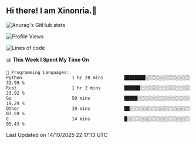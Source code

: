 ## Hi there! I am Xinonria.👋

![Anurag's GitHub stats](https://status-git-main-xinonrias-projects-f26540e3.vercel.app/api?username=xinonria&hide=stars,issues)

<!--START_SECTION:waka-->
![Profile Views](http://img.shields.io/badge/Profile%20Views-0-blue)

![Lines of code](https://img.shields.io/badge/From%20Hello%20World%20I%27ve%20Written-10.2%20million%20lines%20of%20code-blue)

📊 **This Week I Spent My Time On** 

```text
💬 Programming Languages: 
Python                   1 hr 28 mins        ████████░░░░░░░░░░░░░░░░░   33.99 % 
Rust                     1 hr 2 mins         ██████░░░░░░░░░░░░░░░░░░░   23.92 % 
Go                       50 mins             █████░░░░░░░░░░░░░░░░░░░░   19.29 % 
Other                    19 mins             ██░░░░░░░░░░░░░░░░░░░░░░░   07.59 % 
C                        14 mins             █░░░░░░░░░░░░░░░░░░░░░░░░   05.43 % 
```


 Last Updated on 14/10/2025 22:17:13 UTC
<!--END_SECTION:waka-->

<!--
**xinonria/xinonria** is a ✨ _special_ ✨ repository because its `README.md` (this file) appears on your GitHub profile.

Here are some ideas to get you started:

- 🔭 I’m currently working on ...
- 🌱 I’m currently learning ...
- 👯 I’m looking to collaborate on ...
- 🤔 I’m looking for help with ...
- 💬 Ask me about ...
- 📫 How to reach me: ...
- 😄 Pronouns: ...
- ⚡ Fun fact: ...
-->

